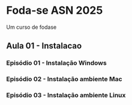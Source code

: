 # Foda-se ASN 2025
Um curso de fodase

## Aula 01 - Instalacao

### Episódio 01 - Instalação Windows

### Episódio 02 - Instalação ambiente Mac

### Episódio 03 - Instalação ambiente Linux